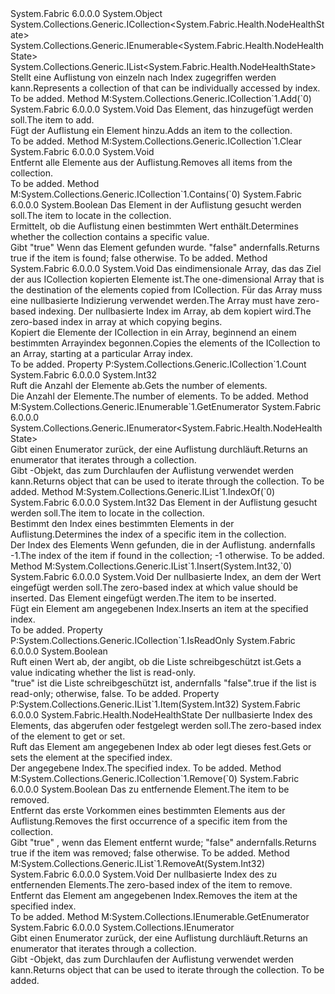 <Type Name="NodeHealthStateList" FullName="System.Fabric.Health.NodeHealthStateList">
  <TypeSignature Language="C#" Value="public sealed class NodeHealthStateList : System.Collections.Generic.ICollection&lt;System.Fabric.Health.NodeHealthState&gt;, System.Collections.Generic.IEnumerable&lt;System.Fabric.Health.NodeHealthState&gt;, System.Collections.Generic.IList&lt;System.Fabric.Health.NodeHealthState&gt;" />
  <TypeSignature Language="ILAsm" Value=".class public auto ansi sealed beforefieldinit NodeHealthStateList extends System.Object implements class System.Collections.Generic.ICollection`1&lt;class System.Fabric.Health.NodeHealthState&gt;, class System.Collections.Generic.IEnumerable`1&lt;class System.Fabric.Health.NodeHealthState&gt;, class System.Collections.Generic.IList`1&lt;class System.Fabric.Health.NodeHealthState&gt;, class System.Collections.IEnumerable" />
  <TypeSignature Language="DocId" Value="T:System.Fabric.Health.NodeHealthStateList" />
  <TypeSignature Language="VB.NET" Value="Public NotInheritable Class NodeHealthStateList&#xA;Implements ICollection(Of NodeHealthState), IEnumerable(Of NodeHealthState), IList(Of NodeHealthState)" />
  <TypeSignature Language="F#" Value="type NodeHealthStateList = class&#xA;    interface IList&lt;NodeHealthState&gt;&#xA;    interface ICollection&lt;NodeHealthState&gt;&#xA;    interface seq&lt;NodeHealthState&gt;&#xA;    interface IEnumerable" />
  <AssemblyInfo>
    <AssemblyName>System.Fabric</AssemblyName>
    <AssemblyVersion>6.0.0.0</AssemblyVersion>
  </AssemblyInfo>
  <Base>
    <BaseTypeName>System.Object</BaseTypeName>
  </Base>
  <Interfaces>
    <Interface>
      <InterfaceName>System.Collections.Generic.ICollection&lt;System.Fabric.Health.NodeHealthState&gt;</InterfaceName>
    </Interface>
    <Interface>
      <InterfaceName>System.Collections.Generic.IEnumerable&lt;System.Fabric.Health.NodeHealthState&gt;</InterfaceName>
    </Interface>
    <Interface>
      <InterfaceName>System.Collections.Generic.IList&lt;System.Fabric.Health.NodeHealthState&gt;</InterfaceName>
    </Interface>
  </Interfaces>
  <Docs>
    <summary>
      <para><span data-ttu-id="efb76-101">Stellt eine Auflistung von <see cref="T:System.Fabric.Health.NodeHealthState" /> einzeln nach Index zugegriffen werden kann.</span><span class="sxs-lookup"><span data-stu-id="efb76-101">Represents a collection of <see cref="T:System.Fabric.Health.NodeHealthState" /> that can be individually accessed by index.</span></span></para>
    </summary>
    <remarks>To be added.</remarks>
  </Docs>
  <Members>
    <Member MemberName="Add">
      <MemberSignature Language="C#" Value="public void Add (System.Fabric.Health.NodeHealthState item);" />
      <MemberSignature Language="ILAsm" Value=".method public hidebysig newslot virtual instance void Add(class System.Fabric.Health.NodeHealthState item) cil managed" />
      <MemberSignature Language="DocId" Value="M:System.Fabric.Health.NodeHealthStateList.Add(System.Fabric.Health.NodeHealthState)" />
      <MemberSignature Language="VB.NET" Value="Public Sub Add (item As NodeHealthState)" />
      <MemberSignature Language="F#" Value="abstract member Add : System.Fabric.Health.NodeHealthState -&gt; unit&#xA;override this.Add : System.Fabric.Health.NodeHealthState -&gt; unit" Usage="nodeHealthStateList.Add item" />
      <MemberType>Method</MemberType>
      <Implements>
        <InterfaceMember>M:System.Collections.Generic.ICollection`1.Add(`0)</InterfaceMember>
      </Implements>
      <AssemblyInfo>
        <AssemblyName>System.Fabric</AssemblyName>
        <AssemblyVersion>6.0.0.0</AssemblyVersion>
      </AssemblyInfo>
      <ReturnValue>
        <ReturnType>System.Void</ReturnType>
      </ReturnValue>
      <Parameters>
        <Parameter Name="item" Type="System.Fabric.Health.NodeHealthState" />
      </Parameters>
      <Docs>
        <param name="item">
          <para><span data-ttu-id="efb76-102">Das Element, das hinzugefügt werden soll.</span><span class="sxs-lookup"><span data-stu-id="efb76-102">The item to add.</span></span></para>
        </param>
        <summary>
          <para><span data-ttu-id="efb76-103">Fügt der Auflistung ein Element hinzu.</span><span class="sxs-lookup"><span data-stu-id="efb76-103">Adds an item to the collection.</span></span></para>
        </summary>
        <remarks>To be added.</remarks>
      </Docs>
    </Member>
    <Member MemberName="Clear">
      <MemberSignature Language="C#" Value="public void Clear ();" />
      <MemberSignature Language="ILAsm" Value=".method public hidebysig newslot virtual instance void Clear() cil managed" />
      <MemberSignature Language="DocId" Value="M:System.Fabric.Health.NodeHealthStateList.Clear" />
      <MemberSignature Language="VB.NET" Value="Public Sub Clear ()" />
      <MemberSignature Language="F#" Value="abstract member Clear : unit -&gt; unit&#xA;override this.Clear : unit -&gt; unit" Usage="nodeHealthStateList.Clear " />
      <MemberType>Method</MemberType>
      <Implements>
        <InterfaceMember>M:System.Collections.Generic.ICollection`1.Clear</InterfaceMember>
      </Implements>
      <AssemblyInfo>
        <AssemblyName>System.Fabric</AssemblyName>
        <AssemblyVersion>6.0.0.0</AssemblyVersion>
      </AssemblyInfo>
      <ReturnValue>
        <ReturnType>System.Void</ReturnType>
      </ReturnValue>
      <Parameters />
      <Docs>
        <summary>
          <para><span data-ttu-id="efb76-104">Entfernt alle Elemente aus der Auflistung.</span><span class="sxs-lookup"><span data-stu-id="efb76-104">Removes all items from the collection.</span></span></para>
        </summary>
        <remarks>To be added.</remarks>
      </Docs>
    </Member>
    <Member MemberName="Contains">
      <MemberSignature Language="C#" Value="public bool Contains (System.Fabric.Health.NodeHealthState item);" />
      <MemberSignature Language="ILAsm" Value=".method public hidebysig newslot virtual instance bool Contains(class System.Fabric.Health.NodeHealthState item) cil managed" />
      <MemberSignature Language="DocId" Value="M:System.Fabric.Health.NodeHealthStateList.Contains(System.Fabric.Health.NodeHealthState)" />
      <MemberSignature Language="VB.NET" Value="Public Function Contains (item As NodeHealthState) As Boolean" />
      <MemberSignature Language="F#" Value="abstract member Contains : System.Fabric.Health.NodeHealthState -&gt; bool&#xA;override this.Contains : System.Fabric.Health.NodeHealthState -&gt; bool" Usage="nodeHealthStateList.Contains item" />
      <MemberType>Method</MemberType>
      <Implements>
        <InterfaceMember>M:System.Collections.Generic.ICollection`1.Contains(`0)</InterfaceMember>
      </Implements>
      <AssemblyInfo>
        <AssemblyName>System.Fabric</AssemblyName>
        <AssemblyVersion>6.0.0.0</AssemblyVersion>
      </AssemblyInfo>
      <ReturnValue>
        <ReturnType>System.Boolean</ReturnType>
      </ReturnValue>
      <Parameters>
        <Parameter Name="item" Type="System.Fabric.Health.NodeHealthState" />
      </Parameters>
      <Docs>
        <param name="item">
          <para><span data-ttu-id="efb76-105">Das Element in der Auflistung gesucht werden soll.</span><span class="sxs-lookup"><span data-stu-id="efb76-105">The item to locate in the collection.</span></span></para>
        </param>
        <summary>
          <para><span data-ttu-id="efb76-106">Ermittelt, ob die Auflistung einen bestimmten Wert enthält.</span><span class="sxs-lookup"><span data-stu-id="efb76-106">Determines whether the collection contains a specific value.</span></span></para>
        </summary>
        <returns>
          <para><span data-ttu-id="efb76-107">Gibt <languageKeyword>"true"</languageKeyword> Wenn das Element gefunden wurde. <languageKeyword>"false"</languageKeyword> andernfalls.</span><span class="sxs-lookup"><span data-stu-id="efb76-107">Returns <languageKeyword>true</languageKeyword> if the item is found; <languageKeyword>false</languageKeyword> otherwise.</span></span></para>
        </returns>
        <remarks>To be added.</remarks>
      </Docs>
    </Member>
    <Member MemberName="CopyTo">
      <MemberSignature Language="C#" Value="public void CopyTo (System.Fabric.Health.NodeHealthState[] array, int arrayIndex);" />
      <MemberSignature Language="ILAsm" Value=".method public hidebysig newslot virtual instance void CopyTo(class System.Fabric.Health.NodeHealthState[] array, int32 arrayIndex) cil managed" />
      <MemberSignature Language="DocId" Value="M:System.Fabric.Health.NodeHealthStateList.CopyTo(System.Fabric.Health.NodeHealthState[],System.Int32)" />
      <MemberSignature Language="VB.NET" Value="Public Sub CopyTo (array As NodeHealthState(), arrayIndex As Integer)" />
      <MemberSignature Language="F#" Value="abstract member CopyTo : System.Fabric.Health.NodeHealthState[] * int -&gt; unit&#xA;override this.CopyTo : System.Fabric.Health.NodeHealthState[] * int -&gt; unit" Usage="nodeHealthStateList.CopyTo (array, arrayIndex)" />
      <MemberType>Method</MemberType>
      <AssemblyInfo>
        <AssemblyName>System.Fabric</AssemblyName>
        <AssemblyVersion>6.0.0.0</AssemblyVersion>
      </AssemblyInfo>
      <ReturnValue>
        <ReturnType>System.Void</ReturnType>
      </ReturnValue>
      <Parameters>
        <Parameter Name="array" Type="System.Fabric.Health.NodeHealthState[]" />
        <Parameter Name="arrayIndex" Type="System.Int32" />
      </Parameters>
      <Docs>
        <param name="array">
          <para><span data-ttu-id="efb76-108">Das eindimensionale Array, das das Ziel der aus ICollection kopierten Elemente ist.</span><span class="sxs-lookup"><span data-stu-id="efb76-108">The one-dimensional Array that is the destination of the elements copied from ICollection.</span></span> <span data-ttu-id="efb76-109">Für das Array muss eine nullbasierte Indizierung verwendet werden.</span><span class="sxs-lookup"><span data-stu-id="efb76-109">The Array must have zero-based indexing.</span></span></para>
        </param>
        <param name="arrayIndex">
          <para><span data-ttu-id="efb76-110">Der nullbasierte Index im Array, ab dem kopiert wird.</span><span class="sxs-lookup"><span data-stu-id="efb76-110">The zero-based index in array at which copying begins.</span></span></para>
        </param>
        <summary>
          <para><span data-ttu-id="efb76-111">Kopiert die Elemente der ICollection in ein Array, beginnend an einem bestimmten Arrayindex begonnen.</span><span class="sxs-lookup"><span data-stu-id="efb76-111">Copies the elements of the ICollection to an Array, starting at a particular Array index.</span></span></para>
        </summary>
        <remarks>To be added.</remarks>
      </Docs>
    </Member>
    <Member MemberName="Count">
      <MemberSignature Language="C#" Value="public int Count { get; }" />
      <MemberSignature Language="ILAsm" Value=".property instance int32 Count" />
      <MemberSignature Language="DocId" Value="P:System.Fabric.Health.NodeHealthStateList.Count" />
      <MemberSignature Language="VB.NET" Value="Public ReadOnly Property Count As Integer" />
      <MemberSignature Language="F#" Value="member this.Count : int" Usage="System.Fabric.Health.NodeHealthStateList.Count" />
      <MemberType>Property</MemberType>
      <Implements>
        <InterfaceMember>P:System.Collections.Generic.ICollection`1.Count</InterfaceMember>
      </Implements>
      <AssemblyInfo>
        <AssemblyName>System.Fabric</AssemblyName>
        <AssemblyVersion>6.0.0.0</AssemblyVersion>
      </AssemblyInfo>
      <ReturnValue>
        <ReturnType>System.Int32</ReturnType>
      </ReturnValue>
      <Docs>
        <summary>
          <para><span data-ttu-id="efb76-112">Ruft die Anzahl der Elemente ab.</span><span class="sxs-lookup"><span data-stu-id="efb76-112">Gets the number of elements.</span></span></para>
        </summary>
        <value>
          <para><span data-ttu-id="efb76-113">Die Anzahl der Elemente.</span><span class="sxs-lookup"><span data-stu-id="efb76-113">The number of elements.</span></span></para>
        </value>
        <remarks>To be added.</remarks>
      </Docs>
    </Member>
    <Member MemberName="GetEnumerator">
      <MemberSignature Language="C#" Value="public System.Collections.Generic.IEnumerator&lt;System.Fabric.Health.NodeHealthState&gt; GetEnumerator ();" />
      <MemberSignature Language="ILAsm" Value=".method public hidebysig newslot virtual instance class System.Collections.Generic.IEnumerator`1&lt;class System.Fabric.Health.NodeHealthState&gt; GetEnumerator() cil managed" />
      <MemberSignature Language="DocId" Value="M:System.Fabric.Health.NodeHealthStateList.GetEnumerator" />
      <MemberSignature Language="VB.NET" Value="Public Function GetEnumerator () As IEnumerator(Of NodeHealthState)" />
      <MemberSignature Language="F#" Value="abstract member GetEnumerator : unit -&gt; System.Collections.Generic.IEnumerator&lt;System.Fabric.Health.NodeHealthState&gt;&#xA;override this.GetEnumerator : unit -&gt; System.Collections.Generic.IEnumerator&lt;System.Fabric.Health.NodeHealthState&gt;" Usage="nodeHealthStateList.GetEnumerator " />
      <MemberType>Method</MemberType>
      <Implements>
        <InterfaceMember>M:System.Collections.Generic.IEnumerable`1.GetEnumerator</InterfaceMember>
      </Implements>
      <AssemblyInfo>
        <AssemblyName>System.Fabric</AssemblyName>
        <AssemblyVersion>6.0.0.0</AssemblyVersion>
      </AssemblyInfo>
      <ReturnValue>
        <ReturnType>System.Collections.Generic.IEnumerator&lt;System.Fabric.Health.NodeHealthState&gt;</ReturnType>
      </ReturnValue>
      <Parameters />
      <Docs>
        <summary>
          <para><span data-ttu-id="efb76-114">Gibt einen Enumerator zurück, der eine Auflistung durchläuft.</span><span class="sxs-lookup"><span data-stu-id="efb76-114">Returns an enumerator that iterates through a collection.</span></span></para>
        </summary>
        <returns>
          <para><span data-ttu-id="efb76-115">Gibt <see cref="T:System.Collections.Generic.IEnumerator`1" /> -Objekt, das zum Durchlaufen der Auflistung verwendet werden kann.</span><span class="sxs-lookup"><span data-stu-id="efb76-115">Returns <see cref="T:System.Collections.Generic.IEnumerator`1" /> object that can be used to iterate through the collection.</span></span></para>
        </returns>
        <remarks>To be added.</remarks>
      </Docs>
    </Member>
    <Member MemberName="IndexOf">
      <MemberSignature Language="C#" Value="public int IndexOf (System.Fabric.Health.NodeHealthState item);" />
      <MemberSignature Language="ILAsm" Value=".method public hidebysig newslot virtual instance int32 IndexOf(class System.Fabric.Health.NodeHealthState item) cil managed" />
      <MemberSignature Language="DocId" Value="M:System.Fabric.Health.NodeHealthStateList.IndexOf(System.Fabric.Health.NodeHealthState)" />
      <MemberSignature Language="VB.NET" Value="Public Function IndexOf (item As NodeHealthState) As Integer" />
      <MemberSignature Language="F#" Value="abstract member IndexOf : System.Fabric.Health.NodeHealthState -&gt; int&#xA;override this.IndexOf : System.Fabric.Health.NodeHealthState -&gt; int" Usage="nodeHealthStateList.IndexOf item" />
      <MemberType>Method</MemberType>
      <Implements>
        <InterfaceMember>M:System.Collections.Generic.IList`1.IndexOf(`0)</InterfaceMember>
      </Implements>
      <AssemblyInfo>
        <AssemblyName>System.Fabric</AssemblyName>
        <AssemblyVersion>6.0.0.0</AssemblyVersion>
      </AssemblyInfo>
      <ReturnValue>
        <ReturnType>System.Int32</ReturnType>
      </ReturnValue>
      <Parameters>
        <Parameter Name="item" Type="System.Fabric.Health.NodeHealthState" />
      </Parameters>
      <Docs>
        <param name="item">
          <para><span data-ttu-id="efb76-116">Das Element in der Auflistung gesucht werden soll.</span><span class="sxs-lookup"><span data-stu-id="efb76-116">The item to locate in the collection.</span></span></para>
        </param>
        <summary>
          <para><span data-ttu-id="efb76-117">Bestimmt den Index eines bestimmten Elements in der Auflistung.</span><span class="sxs-lookup"><span data-stu-id="efb76-117">Determines the index of a specific item in the collection.</span></span></para>
        </summary>
        <returns>
          <para><span data-ttu-id="efb76-118">Der Index des Elements Wenn gefunden, die in der Auflistung. andernfalls -1.</span><span class="sxs-lookup"><span data-stu-id="efb76-118">The index of the item if found in the collection; -1 otherwise.</span></span></para>
        </returns>
        <remarks>To be added.</remarks>
      </Docs>
    </Member>
    <Member MemberName="Insert">
      <MemberSignature Language="C#" Value="public void Insert (int index, System.Fabric.Health.NodeHealthState item);" />
      <MemberSignature Language="ILAsm" Value=".method public hidebysig newslot virtual instance void Insert(int32 index, class System.Fabric.Health.NodeHealthState item) cil managed" />
      <MemberSignature Language="DocId" Value="M:System.Fabric.Health.NodeHealthStateList.Insert(System.Int32,System.Fabric.Health.NodeHealthState)" />
      <MemberSignature Language="VB.NET" Value="Public Sub Insert (index As Integer, item As NodeHealthState)" />
      <MemberSignature Language="F#" Value="abstract member Insert : int * System.Fabric.Health.NodeHealthState -&gt; unit&#xA;override this.Insert : int * System.Fabric.Health.NodeHealthState -&gt; unit" Usage="nodeHealthStateList.Insert (index, item)" />
      <MemberType>Method</MemberType>
      <Implements>
        <InterfaceMember>M:System.Collections.Generic.IList`1.Insert(System.Int32,`0)</InterfaceMember>
      </Implements>
      <AssemblyInfo>
        <AssemblyName>System.Fabric</AssemblyName>
        <AssemblyVersion>6.0.0.0</AssemblyVersion>
      </AssemblyInfo>
      <ReturnValue>
        <ReturnType>System.Void</ReturnType>
      </ReturnValue>
      <Parameters>
        <Parameter Name="index" Type="System.Int32" />
        <Parameter Name="item" Type="System.Fabric.Health.NodeHealthState" />
      </Parameters>
      <Docs>
        <param name="index">
          <para><span data-ttu-id="efb76-119">Der nullbasierte Index, an dem der Wert eingefügt werden soll.</span><span class="sxs-lookup"><span data-stu-id="efb76-119">The zero-based index at which value should be inserted.</span></span></para>
        </param>
        <param name="item">
          <para><span data-ttu-id="efb76-120">Das Element eingefügt werden.</span><span class="sxs-lookup"><span data-stu-id="efb76-120">The item to be inserted.</span></span></para>
        </param>
        <summary>
          <para><span data-ttu-id="efb76-121">Fügt ein Element am angegebenen Index.</span><span class="sxs-lookup"><span data-stu-id="efb76-121">Inserts an item at the specified index.</span></span></para>
        </summary>
        <remarks>To be added.</remarks>
      </Docs>
    </Member>
    <Member MemberName="IsReadOnly">
      <MemberSignature Language="C#" Value="public bool IsReadOnly { get; }" />
      <MemberSignature Language="ILAsm" Value=".property instance bool IsReadOnly" />
      <MemberSignature Language="DocId" Value="P:System.Fabric.Health.NodeHealthStateList.IsReadOnly" />
      <MemberSignature Language="VB.NET" Value="Public ReadOnly Property IsReadOnly As Boolean" />
      <MemberSignature Language="F#" Value="member this.IsReadOnly : bool" Usage="System.Fabric.Health.NodeHealthStateList.IsReadOnly" />
      <MemberType>Property</MemberType>
      <Implements>
        <InterfaceMember>P:System.Collections.Generic.ICollection`1.IsReadOnly</InterfaceMember>
      </Implements>
      <AssemblyInfo>
        <AssemblyName>System.Fabric</AssemblyName>
        <AssemblyVersion>6.0.0.0</AssemblyVersion>
      </AssemblyInfo>
      <ReturnValue>
        <ReturnType>System.Boolean</ReturnType>
      </ReturnValue>
      <Docs>
        <summary>
          <para><span data-ttu-id="efb76-122">Ruft einen Wert ab, der angibt, ob die Liste schreibgeschützt ist.</span><span class="sxs-lookup"><span data-stu-id="efb76-122">Gets a value indicating whether the list is read-only.</span></span></para>
        </summary>
        <value>
          <para>
            <span data-ttu-id="efb76-123"><languageKeyword>"true"</languageKeyword> ist die Liste schreibgeschützt ist, andernfalls <languageKeyword>"false"</languageKeyword>.</span><span class="sxs-lookup"><span data-stu-id="efb76-123"><languageKeyword>true</languageKeyword> if the list is read-only; otherwise, <languageKeyword>false</languageKeyword>.</span></span></para>
        </value>
        <remarks>To be added.</remarks>
      </Docs>
    </Member>
    <Member MemberName="Item">
      <MemberSignature Language="C#" Value="public System.Fabric.Health.NodeHealthState this[int index] { get; set; }" />
      <MemberSignature Language="ILAsm" Value=".property instance class System.Fabric.Health.NodeHealthState Item(int32)" />
      <MemberSignature Language="DocId" Value="P:System.Fabric.Health.NodeHealthStateList.Item(System.Int32)" />
      <MemberSignature Language="VB.NET" Value="Default Public Property Item(index As Integer) As NodeHealthState" />
      <MemberSignature Language="F#" Value="member this.Item(int) : System.Fabric.Health.NodeHealthState with get, set" Usage="System.Fabric.Health.NodeHealthStateList.Item" />
      <MemberType>Property</MemberType>
      <Implements>
        <InterfaceMember>P:System.Collections.Generic.IList`1.Item(System.Int32)</InterfaceMember>
      </Implements>
      <AssemblyInfo>
        <AssemblyName>System.Fabric</AssemblyName>
        <AssemblyVersion>6.0.0.0</AssemblyVersion>
      </AssemblyInfo>
      <ReturnValue>
        <ReturnType>System.Fabric.Health.NodeHealthState</ReturnType>
      </ReturnValue>
      <Parameters>
        <Parameter Name="index" Type="System.Int32" />
      </Parameters>
      <Docs>
        <param name="index">
          <para><span data-ttu-id="efb76-124">Der nullbasierte Index des Elements, das abgerufen oder festgelegt werden soll.</span><span class="sxs-lookup"><span data-stu-id="efb76-124">The zero-based index of the element to get or set.</span></span></para>
        </param>
        <summary>
          <para><span data-ttu-id="efb76-125">Ruft das Element am angegebenen Index ab oder legt dieses fest.</span><span class="sxs-lookup"><span data-stu-id="efb76-125">Gets or sets the element at the specified index.</span></span></para>
        </summary>
        <value>
          <para><span data-ttu-id="efb76-126">Der angegebene Index.</span><span class="sxs-lookup"><span data-stu-id="efb76-126">The specified index.</span></span></para>
        </value>
        <remarks>To be added.</remarks>
      </Docs>
    </Member>
    <Member MemberName="Remove">
      <MemberSignature Language="C#" Value="public bool Remove (System.Fabric.Health.NodeHealthState item);" />
      <MemberSignature Language="ILAsm" Value=".method public hidebysig newslot virtual instance bool Remove(class System.Fabric.Health.NodeHealthState item) cil managed" />
      <MemberSignature Language="DocId" Value="M:System.Fabric.Health.NodeHealthStateList.Remove(System.Fabric.Health.NodeHealthState)" />
      <MemberSignature Language="VB.NET" Value="Public Function Remove (item As NodeHealthState) As Boolean" />
      <MemberSignature Language="F#" Value="abstract member Remove : System.Fabric.Health.NodeHealthState -&gt; bool&#xA;override this.Remove : System.Fabric.Health.NodeHealthState -&gt; bool" Usage="nodeHealthStateList.Remove item" />
      <MemberType>Method</MemberType>
      <Implements>
        <InterfaceMember>M:System.Collections.Generic.ICollection`1.Remove(`0)</InterfaceMember>
      </Implements>
      <AssemblyInfo>
        <AssemblyName>System.Fabric</AssemblyName>
        <AssemblyVersion>6.0.0.0</AssemblyVersion>
      </AssemblyInfo>
      <ReturnValue>
        <ReturnType>System.Boolean</ReturnType>
      </ReturnValue>
      <Parameters>
        <Parameter Name="item" Type="System.Fabric.Health.NodeHealthState" />
      </Parameters>
      <Docs>
        <param name="item">
          <para><span data-ttu-id="efb76-127">Das zu entfernende Element.</span><span class="sxs-lookup"><span data-stu-id="efb76-127">The item to be removed.</span></span></para>
        </param>
        <summary>
          <para><span data-ttu-id="efb76-128">Entfernt das erste Vorkommen eines bestimmten Elements aus der Auflistung.</span><span class="sxs-lookup"><span data-stu-id="efb76-128">Removes the first occurrence of a specific item from the collection.</span></span></para>
        </summary>
        <returns>
          <para><span data-ttu-id="efb76-129">Gibt <languageKeyword>"true"</languageKeyword> , wenn das Element entfernt wurde; <languageKeyword>"false"</languageKeyword> andernfalls.</span><span class="sxs-lookup"><span data-stu-id="efb76-129">Returns <languageKeyword>true</languageKeyword> if the item was removed; <languageKeyword>false</languageKeyword> otherwise.</span></span></para>
        </returns>
        <remarks>To be added.</remarks>
      </Docs>
    </Member>
    <Member MemberName="RemoveAt">
      <MemberSignature Language="C#" Value="public void RemoveAt (int index);" />
      <MemberSignature Language="ILAsm" Value=".method public hidebysig newslot virtual instance void RemoveAt(int32 index) cil managed" />
      <MemberSignature Language="DocId" Value="M:System.Fabric.Health.NodeHealthStateList.RemoveAt(System.Int32)" />
      <MemberSignature Language="VB.NET" Value="Public Sub RemoveAt (index As Integer)" />
      <MemberSignature Language="F#" Value="abstract member RemoveAt : int -&gt; unit&#xA;override this.RemoveAt : int -&gt; unit" Usage="nodeHealthStateList.RemoveAt index" />
      <MemberType>Method</MemberType>
      <Implements>
        <InterfaceMember>M:System.Collections.Generic.IList`1.RemoveAt(System.Int32)</InterfaceMember>
      </Implements>
      <AssemblyInfo>
        <AssemblyName>System.Fabric</AssemblyName>
        <AssemblyVersion>6.0.0.0</AssemblyVersion>
      </AssemblyInfo>
      <ReturnValue>
        <ReturnType>System.Void</ReturnType>
      </ReturnValue>
      <Parameters>
        <Parameter Name="index" Type="System.Int32" />
      </Parameters>
      <Docs>
        <param name="index">
          <para><span data-ttu-id="efb76-130">Der nullbasierte Index des zu entfernenden Elements.</span><span class="sxs-lookup"><span data-stu-id="efb76-130">The zero-based index of the item to remove.</span></span></para>
        </param>
        <summary>
          <para><span data-ttu-id="efb76-131">Entfernt das Element am angegebenen Index.</span><span class="sxs-lookup"><span data-stu-id="efb76-131">Removes the item at the specified index.</span></span></para>
        </summary>
        <remarks>To be added.</remarks>
      </Docs>
    </Member>
    <Member MemberName="System.Collections.IEnumerable.GetEnumerator">
      <MemberSignature Language="C#" Value="System.Collections.IEnumerator IEnumerable.GetEnumerator ();" />
      <MemberSignature Language="ILAsm" Value=".method hidebysig newslot virtual instance class System.Collections.IEnumerator System.Collections.IEnumerable.GetEnumerator() cil managed" />
      <MemberSignature Language="DocId" Value="M:System.Fabric.Health.NodeHealthStateList.System#Collections#IEnumerable#GetEnumerator" />
      <MemberSignature Language="VB.NET" Value="Function GetEnumerator () As IEnumerator Implements IEnumerable.GetEnumerator" />
      <MemberType>Method</MemberType>
      <Implements>
        <InterfaceMember>M:System.Collections.IEnumerable.GetEnumerator</InterfaceMember>
      </Implements>
      <AssemblyInfo>
        <AssemblyName>System.Fabric</AssemblyName>
        <AssemblyVersion>6.0.0.0</AssemblyVersion>
      </AssemblyInfo>
      <ReturnValue>
        <ReturnType>System.Collections.IEnumerator</ReturnType>
      </ReturnValue>
      <Parameters />
      <Docs>
        <summary>
          <para><span data-ttu-id="efb76-132">Gibt einen Enumerator zurück, der eine Auflistung durchläuft.</span><span class="sxs-lookup"><span data-stu-id="efb76-132">Returns an enumerator that iterates through a collection.</span></span></para>
        </summary>
        <returns>
          <para><span data-ttu-id="efb76-133">Gibt <see cref="T:System.Collections.IEnumerator" /> -Objekt, das zum Durchlaufen der Auflistung verwendet werden kann.</span><span class="sxs-lookup"><span data-stu-id="efb76-133">Returns <see cref="T:System.Collections.IEnumerator" /> object that can be used to iterate through the collection.</span></span></para>
        </returns>
        <remarks>To be added.</remarks>
      </Docs>
    </Member>
  </Members>
</Type>